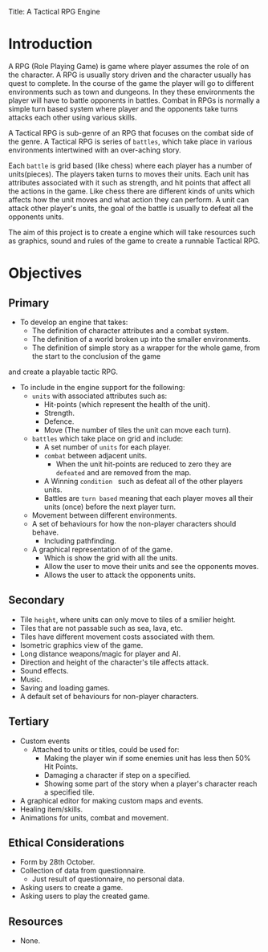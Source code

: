 Title: A Tactical RPG Engine

Introduction 
============

A RPG (Role Playing Game) is game where player assumes the role of on the character. A RPG is usually story driven and the character usually has quest to complete. In the course of the game the player will go to different environments such as town and dungeons. In they these environments the player will have to battle opponents in battles. Combat in RPGs is normally a simple turn based system where player and the opponents take turns attacks each other using various skills. 

A Tactical RPG is sub-genre of an RPG that focuses on the combat side of the genre. A Tactical RPG is series of `battles`, which take place in various environments intertwined with an over-aching story.

Each `battle` is grid based (like chess) where each player has a number of units(pieces). The players taken turns to moves their units. Each unit has attributes associated with it such as strength, and hit points that affect all the actions in the game. Like chess there are different kinds of units which  affects how the unit moves and what action they can perform. A unit can attack other player's units, the goal of the battle is usually to defeat all the opponents units.


The aim of this project is to create a engine which will take resources such as graphics, sound and rules of the game to create a runnable Tactical RPG.

Objectives
==========

Primary 
-------
* To develop an engine that takes: 
	* The  definition  of  character  attributes  and  a  combat  system. 
	* The  definition  of  a  world  broken  up  into  the  smaller  environments.  
	* The  definition  of  simple  story  as  a  wrapper  for  the  whole  game, from  
	  the  start  to  the conclusion  of  the  game

and create a playable tactic RPG. 

* To include in the engine support for the following:
	* `units` with associated attributes such as:
		* Hit-points (which represent the health of the unit).
		* Strength.
		* Defence.
		* Move (The number of tiles the unit can move each turn).
	*  `battles` which take place on grid and include:
		*  A set number of `units` for each player.
		* `combat` between adjacent units.
			* When the unit hit-points are reduced to zero they are `defeated`
			  and are removed from the map.  
		* A Winning `condition ` such as defeat all of the other players units.
		* Battles are `turn based` meaning that each player moves all their units (once) 
		  before the next player turn.
	* Movement between different environments.  
	* A set  of  behaviours  for  how  the  non-player characters  should  behave.
		* Including pathfinding.
	* A graphical representation of of the game.
		* Which is show the grid with all the units.
		* Allow the user to move their units and see the opponents moves.
		* Allows the user to attack the opponents units.
	
Secondary
---------
* Tile `height`, where units can only move to tiles of a smilier height.
* Tiles that are not passable such as sea, lava, etc.
* Tiles have different movement costs associated with them. 
* Isometric graphics view of the game.
* Long distance weapons/magic for player and AI.
* Direction and height of the character's tile affects attack.
* Sound effects.
* Music.
* Saving and loading games.
* A default set of behaviours for non-player characters. 

Tertiary
--------
* Custom events
	* Attached to units or titles, could be used for:
		* Making the player win if some enemies unit has less then 50% Hit Points.
		* Damaging a character if step on a specified.
		* Showing some part of the story when a player's character reach a specified tile. 
* A graphical editor for making custom maps and events.
* Healing item/skills.
* Animations for units, combat and movement.

Ethical Considerations 
----------------------
* Form by 28th October.
* Collection of data from questionnaire. 
	*  Just result of questionnaire, no personal data.
* Asking users to create a game.
* Asking users to play the created game.

Resources
---------
* None.
